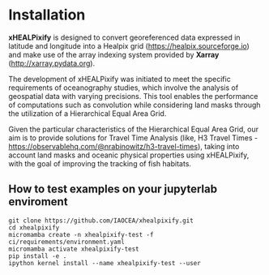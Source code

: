 # Installation

**xHEALPixify** is designed to convert georeferenced data expressed in latitude and longitude into a Healpix grid (https://healpix.sourceforge.io) and make use of the array indexing system provided by **Xarray** (http://xarray.pydata.org).

The development of xHEALPixify was initiated to meet the specific requirements of oceanography studies, which involve the analysis of geospatial data with varying precisions. This tool enables the performance of computations such as convolution while considering land masks through the utilization of a Hierarchical Equal Area Grid.

Given the particular characteristics of the Hierarchical Equal Area Grid, our aim is to provide solutions for Travel Time Analysis (like, H3 Travel Times - https://observablehq.com/@nrabinowitz/h3-travel-times), taking into account land masks and oceanic physical properties using xHEALPixify, with the goal of improving the tracking of fish habitats.

## How to test examples on your jupyterlab enviroment

```
git clone https://github.com/IAOCEA/xhealpixify.git
cd xhealpixify
micromamba create -n xhealpixify-test -f ci/requirements/environment.yaml
micromamba activate xhealpixify-test
pip install -e .
ipython kernel install --name xhealpixify-test --user

```
